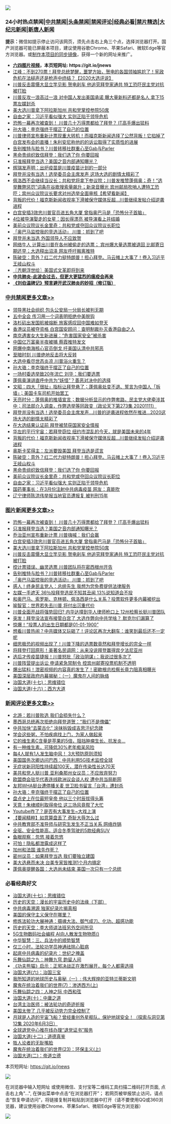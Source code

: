 ![](https://raw.githubusercontent.com/fqnews/bnews/master/64photo/fqnews-qr.jpg)

<div id="tt">
<h3>24小时热点禁闻|<a href="#%E4%B8%AD%E5%85%B1%E7%A6%81%E9%97%BB%E6%9B%B4%E5%A4%9A%E6%96%87%E7%AB%A0">中共禁闻</a>|<a href="#%E5%9B%BE%E7%89%87%E6%96%B0%E9%97%BB%E6%9B%B4%E5%A4%9A%E6%96%87%E7%AB%A0">头条禁闻</a>|<a href="#%E6%96%B0%E9%97%BB%E8%AF%84%E8%AE%BA%E6%9B%B4%E5%A4%9A%E6%96%87%E7%AB%A0">禁闻评论|<a href="#%E5%BF%85%E7%9C%8B%E7%BB%8F%E5%85%B8%E5%A5%BD%E6%96%87">经典必看|<a href="/video.md#%E7%A6%81%E7%89%87%E7%B2%BE%E9%80%89">禁片精选</a>|<a href="https://github.com/fqnews/djy/blob/master/gb/nf1351518.md#1">大纪元新闻</a>|<a href="https://github.com/fqnews/ntdtv/blob/master/gb/prog204.md#1">新唐人新闻</a></h3>
<div><b>提示：</b>微信如提示停止访问该网页，须先点击右上角三个点，选择浏览器打开。国产浏览器可能已屏蔽本项目，建议使用谷歌Chrome、苹果Safari、微软Edge等官方浏览器。或<a href="https://github.com/fqnews/bnews/blob/master/%E5%88%B6%E4%BD%9Cgit%E7%A6%81%E9%97%BB%E9%95%9C%E5%83%8F.md">制作本项目的同步镜像</a>，获得一个新的网址来推广。</div>
<ul>
<li><b><a href="http://d1.bdrive.tk/64.mp4" target="_blank">六四图片视频</a>，本页短网址: https://git.io/jnews</b></li>
<li><a href="/cbnews/20201111/1429566.md">江峰：不到270票！拜登总统梦醒，噩梦方始，贺电的各国领袖尴尬了！宪政危机在法槌声还是枪声中终结？【2020大选评说】</a></li>
<li><a href="/topimagenews/20201112/1429644.md">川普反击震慑大显立竿见影 贺电刹车 他追究拜登家通共 特工恐吓民主党对抗被打脸</a></li>
<li><a href="/cbnews/20201111/1429554.md">川普反攻一浪高过一浪 对中国人发出美国承诺 曝大量新料还都是名人 拿下15票左媒封杀</a></li>
<li><a href="/topimagenews/20201112/1429672.md">美大选川普拿下阿拉斯加州 共和党掌控参院50席</a></li>
<li><a href="/cbnews/20201112/1429688.md">自由之家：习近平看似强大 实则正陷于领导危机</a></li>
<li><a href="/topimagenews/20201112/1429876.md">恐怖一幕再次被查到！ 川普几十万得票都给了拜登？ IT高手爆出猛料</a></li>
<li><a href="/comments/20201112/1429888.md">孙大骆：李克强终于摆正了自己的位置</a></li>
<li><a href="/worldnews/usa/20201112/1429615.md">川普律师宣布重新计票现重大转机！而福克斯新闻选择了公然背叛！它掐掉了白宫发布会的直播！朱利安尼称他的的诉讼取得了实质性的进展</a></li>
<li><a href="/topimagenews/20201112/1429619.md">告别推特与脸书？川普转移社群重心至Gab与Parler</a></li>
<li><a href="/cbnews/20201112/1429671.md">黑命贵组织致信拜登：我们选了你 你要回报</a></li>
<li><a href="/topimagenews/20201112/1429825.md">只准报拜登当选？美国之音内部通知曝光？</a></li>
<li><a href="/cbnews/20201112/1429612.md">辉瑞发声明：出炉疫苗是川普疫苗计划的一部分</a></li>
<li><a href="/cnnews/20201112/1429836.md">拜登并没有当选！选举委员会主席发声 这场大选的剧情太精彩了</a></li>
<li><a href="/bannedvideo/20201111/1429448.md">佩洛西不会继续当议长；共和党将拿下参议院；川普发推赞蓬佩奥；奇！“选举舞弊惩罚”词条在谷歌搜索量飙升；新录音曝光 宾州邮局吹哨人遭特工恐吓；宾州众议院议长要求对州选举全面审核【希望看新闻】</a></li>
<li><a href="/cbnews/20201112/1429613.md">背叛的代价！福克斯新闻收视率下滑被保守媒体反超…川普继续发帖介绍逆袭进程</a></li>
<li><a href="/topimagenews/20201112/1429686.md">白宫安插3效忠川普官员进五角大厦 曾指奥巴马是「恐怖分子首脑」</a></li>
<li><a href="/yule/20201112/1429817.md">4位被导演娶走的女星：因长得漂亮 被导演看上并结婚</a></li>
<li><a href="/cbnews/20201112/1429716.md">美前众议院议长金里奇：共和党或夺回众议院议长职位</a></li>
<li><a href="/topimagenews/20201112/1429618.md">「奥巴马监控我的竞选活动」 川普：抓到了吧</a></li>
<li><a href="/cbnews/20201111/1429443.md">拜登并未当选 外国领导人不应致贺</a></li>
<li><a href="/bannedvideo/20201112/1429630.md">网络牛人 计算出川普在各州被偷走的选票； 宾州爆大量选票被退回  比邮寄日期还早；大选释出沼泽 网友呼吁搬离推特</a></li>
<li><a href="/cbnews/20201112/1429741.md">陈破空：意外？红二代力挺特朗普！担心拜登。马云摊上大事了！卷入习近平王岐山权斗</a></li>
<li><a href="/ssgc/20201112/1429683.md">〖兲朝浮世绘〗美国式文革即将到来</a></li>
<li><b><a href="/comments/20200211/1275071.md" target="_blank">中共肺炎-此波会过去，但更大更猛烈的瘟疫会再来</a></b></li>
<li><b><a href="/comments/20200207/1272816.md" target="_blank">《刘伯温碑记》预言避开武汉肺炎的妙招（修订版）</a></b></li>
</ul>
</div>

<div class="catlist">
<h3><a href="/cbnews/" target="_blank">中共禁闻</a><span><a href="/cbnews/" target="_blank" rel="nofollow">更多文章>></a></span></h3>
<ul>
<li><a href="/cbnews/20201112/1430016.md" target="_blank">领导黑社会组织 包头公安局一分局长被判无期</a></li>
<li><a href="/cbnews/20201112/1430015.md" target="_blank">五中全会 传习用一个词表明拒绝中美脱钩</a></li>
<li><a href="/cbnews/20201112/1430014.md" target="_blank">洛杉矶出发国航被熔断 旅客感叹回中国难如登天</a></li>
<li><a href="/cbnews/20201112/1429993.md" target="_blank">香港议员被夺资格 白宫国安顾问：查明制裁扑灭香港自由之人</a></li>
<li><a href="/cbnews/20201112/1429992.md" target="_blank">南京遇害女大生新进展：“危害国家安全”被杀害</a></li>
<li><a href="/cbnews/20201112/1429991.md" target="_blank">中国亿万富豪半夜被捕 蔡霞推特发文</a></li>
<li><a href="/cbnews/20201112/1429979.md" target="_blank">网爆中南海核心官员倒戈 吁美国认清中共邪恶</a></li>
<li><a href="/cbnews/20201112/1429921.md" target="_blank">至暗时刻 川普绝地反击将大反转</a></li>
<li><a href="/cbnews/20201112/1429920.md" target="_blank">大选中看尽世态炎凉 川普浴火重生？</a></li>
<li><a href="/comments/20201112/1429888.md" target="_blank">孙大骆：李克强终于摆正了自己的位置</a></li>
<li><a href="/cbnews/20201112/1429877.md" target="_blank">一场村委选举致20年流亡 刘华：我们要选票</a></li>
<li><a href="/cbnews/20201112/1429826.md" target="_blank">蓬佩奥演讲直呼中共为“妖怪”？善恶对决中的选择</a></li>
<li><a href="/cbnews/20201112/1429804.md" target="_blank">文昭：四大「很扯」指标让拜登悬了；蓬佩奥处变不退、誓言为中国人「拆墙」；美国卡车司机开始罢工</a></li>
<li><a href="/cbnews/20201112/1429803.md" target="_blank">天亮时分：蓬佩奥的推墙宣言；数据分析显示的作弊套路，民主党大佬牵涉其中；司法部介入调查，作弊选举等同政变（政论天下第273集 20201111）</a></li>
<li><a href="/cbnews/20201112/1429614.md" target="_blank">拜登并没有当选！选举委员会主席发声…川普的逆袭进程依然在推进…2020这场大选的剧情太精彩了</a></li>
<li><a href="/cbnews/20201112/1429569.md" target="_blank">在大选结果认证前 拜登被禁获国家安全情报</a></li>
<li><a href="/cbnews/20201112/1429585.md" target="_blank">华左的平行宇宙：若拜登窃位 纽约市混乱的今天，就是美国未来的4年</a></li>
<li><a href="/cbnews/20201112/1429613.md" target="_blank">背叛的代价！福克斯新闻收视率下滑被保守媒体反超…川普继续发帖介绍逆袭进程</a></li>
<li><a href="/cbnews/20201112/1429647.md" target="_blank">奥斯卡奖得主：左派要毁美国 拜登当选是谎言</a></li>
<li><a href="/cbnews/20201112/1429741.md" target="_blank">陈破空：意外？红二代力挺特朗普！担心拜登。马云摊上大事了！卷入习近平王岐山权斗</a></li>
<li><a href="/cbnews/20201112/1429671.md" target="_blank">黑命贵组织致信拜登：我们选了你 你要回报</a></li>
<li><a href="/cbnews/20201112/1429716.md" target="_blank">美前众议院议长金里奇：共和党或夺回众议院议长职位</a></li>
<li><a href="/cbnews/20201112/1429688.md" target="_blank">自由之家：习近平看似强大 实则正陷于领导危机</a></li>
<li><a href="/cbnews/20201112/1429687.md" target="_blank">国药董事长：在3月份注射中共病毒疫苗 网友：真能吹</a></li>
<li><a href="/cbnews/20201112/1429673.md" target="_blank">辽宁律师陈洪伟举报当地官员遭报复 被判刑15年</a></li>

</ul>
</div>
<div class="catlist">
<h3><a href="/topimagenews/" target="_blank">图片新闻</a><span><a href="/topimagenews/" target="_blank" rel="nofollow">更多文章>></a></span></h3>
<ul>
<li><a href="/topimagenews/20201112/1429876.md" target="_blank">恐怖一幕再次被查到！ 川普几十万得票都给了拜登？ IT高手爆出猛料</a></li>
<li><a href="/topimagenews/20201112/1429825.md" target="_blank">只准报拜登当选？美国之音内部通知曝光？</a></li>
<li><a href="/topimagenews/20201112/1429780.md" target="_blank">乔治亚州宣布重新计票 川普嗨喊：我们会赢</a></li>
<li><a href="/topimagenews/20201112/1429686.md" target="_blank">白宫安插3效忠川普官员进五角大厦 曾指奥巴马是「恐怖分子首脑」</a></li>
<li><a href="/topimagenews/20201112/1429672.md" target="_blank">美大选川普拿下阿拉斯加州 共和党掌控参院50席</a></li>
<li><a href="/topimagenews/20201112/1429644.md" target="_blank">川普反击震慑大显立竿见影 贺电刹车 他追究拜登家通共 特工恐吓民主党对抗被打脸</a></li>
<li><a href="/topimagenews/20201112/1429633.md" target="_blank">控计票错误、幽灵选票 川普团队将在密西根州开告</a></li>
<li><a href="/topimagenews/20201112/1429619.md" target="_blank">告别推特与脸书？川普转移社群重心至Gab与Parler</a></li>
<li><a href="/topimagenews/20201112/1429618.md" target="_blank">「奥巴马监控我的竞选活动」 川普：抓到了吧</a></li>
<li><a href="/topimagenews/20201111/1429360.md" target="_blank">感人！终身民主党人：总统先生 我想为您免费提供法律服务</a></li>
<li><a href="/topimagenews/20201111/1429359.md" target="_blank">左媒一手遮天 36％投拜登选民不知其丑闻 13%说知道会不投</a></li>
<li><a href="/topimagenews/20201111/1429226.md" target="_blank">和奥巴马、索罗斯、克林顿、佩洛西是什么关系？投票软件更多内幕被挖出</a></li>
<li><a href="/comments/20201111/1429066.md" target="_blank">喻智官：世界若失去川普 将付出沉重代价</a></li>
<li><a href="/topimagenews/20201111/1429032.md" target="_blank">川普全面开战将强势回归? 内华达撞到华人律师枪口上 12州检察长挺川普团队</a></li>
<li><a href="/topimagenews/20201110/1428985.md" target="_blank">突发！拜登没法宣布接管白宫了 大选作弊向中共学啥？ 默克尔们漏算了</a></li>
<li><a href="/topimagenews/20201110/1428739.md" target="_blank">惊爆！“投票人的出生日期都是01-01-1900”</a></li>
<li><a href="/topimagenews/20201110/1428738.md" target="_blank">想看川普热闹？中共媒体又玩砸了！评论区再次大翻车：谁笑到最后还不一定呢</a></li>
<li><a href="/topimagenews/20201110/1428737.md" target="_blank">细思极恐的视频出现了！川普下降的选票数竟然和拜登增长的完全一样</a></li>
<li><a href="/topimagenews/20201110/1428736.md" target="_blank">将拜登打回原形！美著名民调网：从来没说拜登赢得宾夕法尼亚州</a></li>
<li><a href="/topimagenews/20201110/1428735.md" target="_blank">选后才传疫苗捷报！川普怒批「政治阴谋」：我说过很多次了</a></li>
<li><a href="/topimagenews/20201110/1428733.md" target="_blank">川普阵营提出诉讼 申请紧急禁制令 控宾州邮寄投票机制不透明</a></li>
<li><a href="/topimagenews/20201110/1428731.md" target="_blank">爆出猛料！泄密视频的内容真的发生了！密歇根总检察长竟力阻真相曝光</a></li>
<li><a href="/comments/20201110/1428660.md" target="_blank">美国深层政府内幕揭秘：（一）魔鬼在人间的脉络</a></li>
<li><a href="/comments/20201110/1428674.md" target="_blank">治国大道(十七)：思维错位</a></li>
<li><a href="/comments/20201110/1428663.md" target="_blank">治国大道(十六)：西方大道</a></li>

</ul>
</div>
<div class="catlist">
<h3><a href="/comments/" target="_blank">新闻评论</a><span><a href="/comments/" target="_blank" rel="nofollow">更多文章>></a></span></h3>
<ul>
<li><a href="/comments/20201112/1430018.md" target="_blank">北游：若川普败选 我们会损失什么？</a></li>
<li><a href="/comments/20201112/1430004.md" target="_blank">墨西哥总统再次拒绝向拜登道贺：“我们不是傀儡”</a></li>
<li><a href="/comments/20201112/1429964.md" target="_blank">中共加快“去蒙古化” 涂抹拆毁成吉思汗纪念碑</a></li>
<li><a href="/comments/20201112/1429963.md" target="_blank">学会这些粥，不怕疾病找上门，为家人做起来</a></li>
<li><a href="/comments/20201112/1429962.md" target="_blank">它的维生素C含量是苹果的5倍，阻挡肿瘤生长、抗发炎&#8230;</a></li>
<li><a href="/comments/20201112/1429961.md" target="_blank">有一种维生素，可降低30%老年痴呆风险</a></li>
<li><a href="/comments/20201112/1429960.md" target="_blank">每4人就有1人发生脑中风！ 3大预防原则须知</a></li>
<li><a href="/comments/20201112/1429946.md" target="_blank">美国国务次卿访问巴西：中共利用5G技术监控全球</a></li>
<li><a href="/comments/20201112/1429945.md" target="_blank">无症状新冠阳性持续超100天，潜在传染性长达70天</a></li>
<li><a href="/comments/20201112/1429918.md" target="_blank">美共和党人挺川普 亚利桑那州女议员：不应放弃努力</a></li>
<li><a href="/comments/20201112/1429917.md" target="_blank">欧盟商会驻华代表连线欧洲议会谈人权 遭中共当局断网</a></li>
<li><a href="/comments/20201112/1429907.md" target="_blank">友邦WHA挺台遭停播关麦 世卫脸书留言「台湾」遭封杀</a></li>
<li><a href="/comments/20201112/1429888.md" target="_blank">孙大骆：李克强终于摆正了自己的位置</a></li>
<li><a href="/comments/20201112/1429874.md" target="_blank">盘点史上在位最短皇帝 他以三个时辰拔得头筹</a></li>
<li><a href="/comments/20201112/1429858.md" target="_blank">天意！朱棣顺利取得帝位 这三场风竟帮了大忙</a></li>
<li><a href="/comments/20201112/1429857.md" target="_blank">Youtube咋了？是否有大事发生~大戏上演</a></li>
<li><a href="/comments/20201112/1429853.md" target="_blank">【要闻精粹】如意算盘丢了 奇耻大辱怎么过</a></li>
<li><a href="/comments/20201112/1429841.md" target="_blank">中共教育部不准导师与研究生发生不正当关系 网络炸锅</a></li>
<li><a href="/comments/20201112/1429840.md" target="_blank">全驱、安全性能高，适合冬季驾驶的5款经典SUV</a></li>
<li><a href="/comments/20201112/1429833.md" target="_blank">鱼眼观察：忽悠 接着忽悠</a></li>
<li><a href="/comments/20201112/1429832.md" target="_blank">可怕！隐私都泄露成这样了</a></li>
<li><a href="/comments/20201112/1429831.md" target="_blank">加州和法国 谁先作死？</a></li>
<li><a href="/comments/20201112/1429830.md" target="_blank">密州议员：如果拜登当选 我们要独立建国</a></li>
<li><a href="/comments/20201112/1429819.md" target="_blank">美大选悬而未决 台美专家皆推测1个月内搞定</a></li>
<li><a href="/comments/20201112/1429818.md" target="_blank">蓬佩奥提醒各国：大选尚未结束 美国一次只有一个总统</a></li>

</ul>
</div>

<div class="catlist">
<h3>必看经典好文</h3>
<ul>
<li><a href="/comments/20201110/1428674.md" target="_blank">治国大道(十七)：思维错位</a></li>
<li><a href="/tculture/20121025/73066.md" target="_blank">历史的天空：漫长的宇宙历史中的法缘（下部）</a></li>
<li><a href="/ccpdope/20200412/1311165.md" target="_blank">中共病毒溯源 独家纪录片揭真相</a></li>
<li><a href="/lifebaike/20200520/1331379.md" target="_blank">美国的保守主义保守在哪里？</a></li>
<li><a href="/comments/20191203/1234383.md" target="_blank">修炼法轮功大展神通：摄魂大法、御气成刀、化功、超感功能</a></li>
<li><a href="/tculture/20121025/73064.md" target="_blank">历史的天空：李大师讲法班另外空间所见</a></li>
<li><a href="/topimagenews/20200527/1335347.md" target="_blank">5G生物数码社会编程 AI向人散发生物物质()</a></li>
<li><a href="/comments/20200605/783248.md" target="_blank">中华智慧：三、兵法中的顺势智慧</a></li>
<li><a href="/health/20170626/780270.md" target="_blank">仅三小时，法轮功学员神通祛除心脏病</a></li>
<li><a href="/comments/20200702/1354076.md" target="_blank">起底中共病毒的纪录片：世纪之掩盖</a></li>
<li><a href="/tculture/20170718/793528.md" target="_blank">乐舞仙踪之九：神舞九穹 韵留人间</a></li>
<li><a href="/comments/20200308/1290182.md" target="_blank">《功夫熊猫》启示：正邪决战正在激烈展开，每个人都需选择</a></li>
<li><a href="/cbnews/20180312/913459.md" target="_blank">治国大道(六)：治国三宝</a></li>
<li><a href="/tculture/xiulian/20170611/772817.md" target="_blank">我所知道的地球历史与奥秘（一）: 伟大辉煌的亚特兰蒂斯文明</a></li>
<li><a href="/topimagenews/20180527/948369.md" target="_blank">魔鬼在统治着我们的世界(7)：渗透西方(上)</a></li>
<li><a href="/tculture/20190101/791144.md" target="_blank">乐舞仙踪之四：人神之际 中西和弦</a></li>
<li><a href="/cbnews/20180316/915423.md" target="_blank">治国大道(十)：中庸之道</a></li>
<li><a href="/comments/20200801/1373219.md" target="_blank">台湾主治医师：被法轮功的奇迹折服</a></li>
<li><a href="/comments/20200624/1349702.md" target="_blank">美国太惨了 几乎被反动势力完全控制了</a></li>
<li><a href="/comments/20200712/1359456.md" target="_blank">月球是人造的宇宙飞船？曾经重创外星舰队，保护地球安全！（探索与洞见第12集 2020年6月3日）</a></li>
<li><a href="/cbnews/20200819/1382346.md" target="_blank">全球退党中心推在线办理“退党证书”服务</a></li>
<li><a href="/cbnews/20180318/916241.md" target="_blank">治国大道(十二)：道德真鉴</a></li>
<li><a href="/comments/20200606/783250.md" target="_blank">牲人论者的无耻嘴脸</a></li>
<li><a href="/ssgc/20180904/993719.md" target="_blank">魔鬼在统治着我们的世界(23)：环保主义(上)</a></li>
<li><a href="/cbnews/20180308/911611.md" target="_blank">治国大道(二)：帝道立德</a></li>

</ul>
</div>

本页短网址: https://git.io/jnews

![](https://raw.githubusercontent.com/fqnews/bnews/master/64photo/fqnews-qr.jpg)

在浏览器中输入短网址 或使用微信、支付宝等二维码工具扫描二维码打开页面, 点击右上角"...", 在弹出菜单中点击“在浏览器打开”； 若网页被举报禁止访问，请点击“恢复申请访问”，将链接复制并粘贴到浏览器中打开（请不要使用QQ或360浏览器，建议使用谷歌Chrome、苹果Safari、微软Edge等官方浏览器）

![](https://raw.githubusercontent.com/fqnews/bnews/master/64photo/wx.jpg)